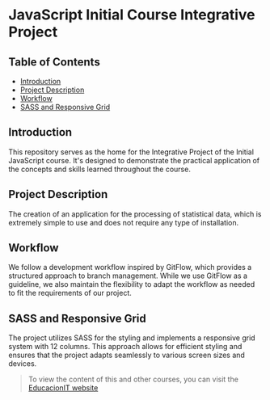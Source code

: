 # JavaScript Initial Course Integrative Project

## Table of Contents
- [Introduction](#introduction)
- [Project Description](#project-description)
- [Workflow](#workflow)
- [SASS and Responsive Grid](#sass-and-responsive-grid)

## Introduction

This repository serves as the home for the Integrative Project of the Initial JavaScript course. It's designed to demonstrate the practical application of the concepts and skills learned throughout the course.

## Project Description

The creation of an application for the processing of statistical data, which is extremely simple to use and does not require any type of installation.

## Workflow

We follow a development workflow inspired by GitFlow, which provides a structured approach to branch management. While we use GitFlow as a guideline, we also maintain the flexibility to adapt the workflow as needed to fit the requirements of our project.

## SASS and Responsive Grid

The project utilizes SASS for the styling and implements a responsive grid system with 12 columns. This approach allows for efficient styling and ensures that the project adapts seamlessly to various screen sizes and devices.

>
> To view the content of this and other courses, you can visit the [EducacionIT website](https://educacionit.com.ar)
>
